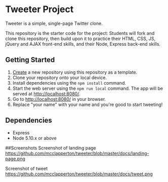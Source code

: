 # Tweeter Project

Tweeter is a simple, single-page Twitter clone.

This repository is the starter code for the project: Students will fork and clone this repository, then build upon it to practice their HTML, CSS, JS, jQuery and AJAX front-end skills, and their Node, Express back-end skills.

## Getting Started

1. [Create](https://docs.github.com/en/repositories/creating-and-managing-repositories/creating-a-repository-from-a-template) a new repository using this repository as a template.
2. Clone your repository onto your local device.
3. Install dependencies using the `npm install` command.
4. Start the web server using the `npm run local` command. The app will be served at <http://localhost:8080/>.
5. Go to <http://localhost:8080/> in your browser.
6. Replace "your name" with your name and you're good to start tweeting!

## Dependencies

- Express
- Node 5.10.x or above

##Screenshots
Screenshot of landing page https://github.com/mcclapperton/tweeter/blob/master/docs/landing-page.png



Screenshot of tweet https://github.com/mcclapperton/tweeter/blob/master/docs/tweet.png
